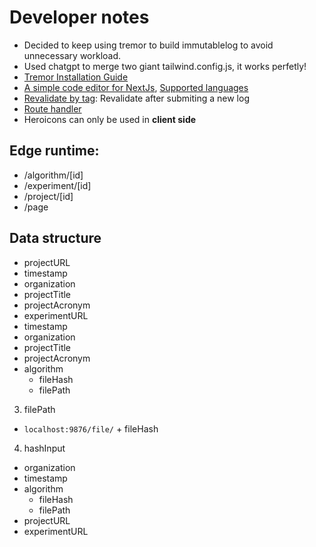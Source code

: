 # Developer notes

- Decided to keep using tremor to build immutablelog to avoid unnecessary workload.
- Used chatgpt to merge two giant tailwind.config.js, it works perfetly!
- [Tremor Installation Guide](https://www.tremor.so/docs/getting-started/installation)
- [A simple code editor for NextJs](https://github.com/uiwjs/react-textarea-code-editor#support-nextjs), [Supported languages](https://github.com/wooorm/refractor#syntaxes)
- [Revalidate by tag](https://nextjs.org/docs/app/building-your-application/caching#on-demand-revalidation): Revalidate after submiting a new log
- [Route handler](https://nextjs.org/docs/app/building-your-application/routing/route-handlers)
- Heroicons can only be used in **client side**

##  Edge runtime:

- /algorithm/[id]
- /experiment/[id]
- /project/[id]
- /page


## Data structure

- projectURL
- timestamp
- organization
- projectTitle
- projectAcronym
- experimentURL
- timestamp
- organization
- projectTitle
- projectAcronym
- algorithm
  - fileHash
  - filePath

3. filePath

- `localhost:9876/file/` + fileHash

4. hashInput

- organization
- timestamp
- algorithm
  - fileHash
  - filePath
- projectURL
- experimentURL
